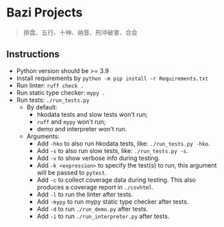 # Bazi Projects
> 排盘、五行、十神、纳音、刑冲破害、合会

## Instructions
* Python version should be >= 3.9
* Install requirements by `python -m pip install -r Requirements.txt`
* Run linter: `ruff check .`
* Run static type checker: `mypy .`
* Run tests: `./run_tests.py`
  * By default:
    * hkodata tests and slow tests won't run;
    * `ruff` and `mypy` won't run;
    * demo and interpreter won't run.
  * Arguments:
    * Add `-hko` to also run hkodata tests, like: `./run_tests.py -hko`.
    * Add `-s` to also run slow tests, like: `./run_tests.py -s`.
    * Add `-v` to show verbose info during testing.
    * Add `-k <expression>` to specify the test(s) to run, this argument will be passed to `pytest`.
    * Add `-c` to collect coverage data during testing. This also produces a coverage report in `./covhtml`.
    * Add `-l` to run the linter after tests.
    * Add `-mypy` to run mypy static type checker after tests.
    * Add `-d` to run `./run_demo.py` after tests.
    * Add `-i` to run `./run_interpreter.py` after tests. 
